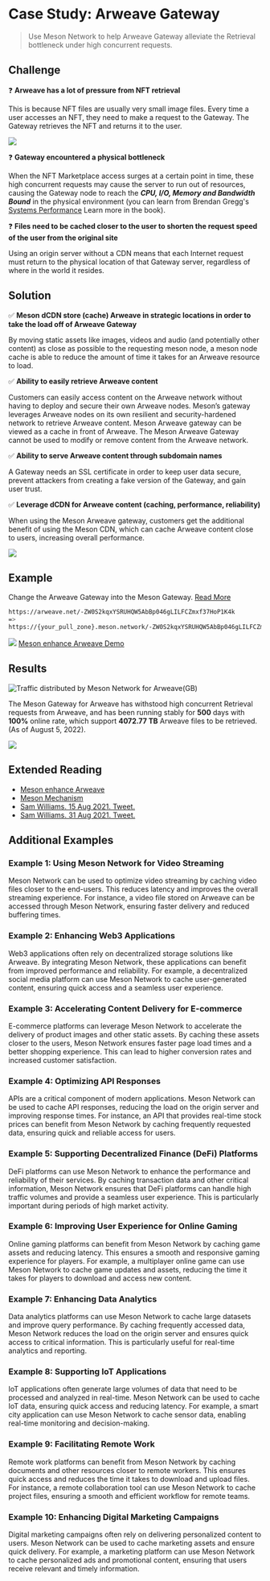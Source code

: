 # Case Study: Arweave Gateway

>Use Meson Network to help Arweave Gateway alleviate the Retrieval bottleneck under high concurrent requests.

## Challenge

❓ **Arweave has a lot of pressure from NFT retrieval**

This is because NFT files are usually very small image files. Every time a user accesses an NFT, they need to make a request to the Gateway. The Gateway retrieves the NFT and returns it to the user.

![](./images/../../images/case-studies/bank-run.png)

❓ **Gateway encountered a physical bottleneck**

When the NFT Marketplace access surges at a certain point in time, these high concurrent requests may cause the server to run out of resources, causing the Gateway node to reach the ***CPU, I/O, Memory and Bandwidth Bound*** in the physical environment (you can learn from Brendan Gregg's [Systems Performance](https://www.goodreads.com/en/book/show/18058001-systems-performance) Learn more in the book).

❓ **Files need to be cached closer to the user to shorten the request speed of the user from the original site**

Using an origin server without a CDN means that each Internet request must return to the physical location of that Gateway server, regardless of where in the world it resides.

## Solution

✅ **Meson dCDN store (cache) Arweave in strategic locations in order to take the load off of Arweave Gateway**

By moving static assets like images, videos and audio (and potentially other content) as close as possible to the requesting meson node, a meson node cache is able to reduce the amount of time it takes for an Arweave resource to load.

✅ **Ability to easily retrieve Arweave content**

Customers can easily access content on the Arweave network without having to deploy and secure their own Arweave nodes. Meson’s gateway leverages Arweave nodes on its own resilient and security-hardened network to retrieve Arweave content. Meson Arweave gateway can be viewed as a cache in front of Arweave. The Meson Arweave Gateway cannot be used to modify or remove content from the Arweave network.

✅ **Ability to serve Arweave content through subdomain names**

A Gateway needs an SSL certificate in order to keep user data secure, prevent attackers from creating a fake version of the Gateway, and gain user trust.

✅ **Leverage dCDN for Arweave content (caching, performance, reliability)**

When using the Meson Arweave gateway, customers get the additional benefit of using the Meson CDN, which can cache Arweave content close to users, increasing overall performance.

![](./images/../../images/case-studies/meson-mechanism-1.png)

## Example

Change the Arweave Gateway into the Meson Gateway. [Read More](https://docs.meson.network/using/meson-enhances-arweave.html)

```bash
https://arweave.net/-ZW0S2kqxYSRUHQW5AbBp046gLILFCZmxf37HoP1K4k
=>
https://{your_pull_zone}.meson.network/-ZW0S2kqxYSRUHQW5AbBp046gLILFCZmxf37HoP1K4k
```

![](https://cdn.jsdelivr.net/gh/daqnext/meson-docs/src/images/using/meson-enhance-arweave-04.png)
[Meson enhance Arweave Demo](https://mesondemo.github.io/meson-arweave.html)

## Results

![Traffic distributed by Meson Network for Arweave(GB)](./images/../../images/case-studies/traffic-distributed-by-meson-network-for-arweave-3.png)


The Meson Gateway for Arweave has withstood high concurrent Retrieval requests from Arweave, and has been running stably for **500** days with **100%** online rate, which support **4072.77 TB** Arweave files to be retrieved. (As of August 5, 2022).

[![](./images/../../images/case-studies/sam-tweet.png)](https://twitter.com/samecwilliams/status/1432452769785462797)

## Extended Reading

- [Meson enhance Arweave](https://docs.meson.network/using/meson-enhances-arweave.html)
- [Meson Mechanism](https://medium.com/meson-network/meson-enhance-arweave-86c8cabba8f2)
- [Sam Williams. 15 Aug 2021. Tweet.](https://twitter.com/samecwilliams/status/1426827828096610310)
- [Sam Williams. 31 Aug 2021. Tweet.](https://twitter.com/samecwilliams/status/1432452769785462797)

## Additional Examples

### Example 1: Using Meson Network for Video Streaming

Meson Network can be used to optimize video streaming by caching video files closer to the end-users. This reduces latency and improves the overall streaming experience. For instance, a video file stored on Arweave can be accessed through Meson Network, ensuring faster delivery and reduced buffering times.

### Example 2: Enhancing Web3 Applications

Web3 applications often rely on decentralized storage solutions like Arweave. By integrating Meson Network, these applications can benefit from improved performance and reliability. For example, a decentralized social media platform can use Meson Network to cache user-generated content, ensuring quick access and a seamless user experience.

### Example 3: Accelerating Content Delivery for E-commerce

E-commerce platforms can leverage Meson Network to accelerate the delivery of product images and other static assets. By caching these assets closer to the users, Meson Network ensures faster page load times and a better shopping experience. This can lead to higher conversion rates and increased customer satisfaction.

### Example 4: Optimizing API Responses

APIs are a critical component of modern applications. Meson Network can be used to cache API responses, reducing the load on the origin server and improving response times. For instance, an API that provides real-time stock prices can benefit from Meson Network by caching frequently requested data, ensuring quick and reliable access for users.

### Example 5: Supporting Decentralized Finance (DeFi) Platforms

DeFi platforms can use Meson Network to enhance the performance and reliability of their services. By caching transaction data and other critical information, Meson Network ensures that DeFi platforms can handle high traffic volumes and provide a seamless user experience. This is particularly important during periods of high market activity.

### Example 6: Improving User Experience for Online Gaming

Online gaming platforms can benefit from Meson Network by caching game assets and reducing latency. This ensures a smooth and responsive gaming experience for players. For example, a multiplayer online game can use Meson Network to cache game updates and assets, reducing the time it takes for players to download and access new content.

### Example 7: Enhancing Data Analytics

Data analytics platforms can use Meson Network to cache large datasets and improve query performance. By caching frequently accessed data, Meson Network reduces the load on the origin server and ensures quick access to critical information. This is particularly useful for real-time analytics and reporting.

### Example 8: Supporting IoT Applications

IoT applications often generate large volumes of data that need to be processed and analyzed in real-time. Meson Network can be used to cache IoT data, ensuring quick access and reducing latency. For example, a smart city application can use Meson Network to cache sensor data, enabling real-time monitoring and decision-making.

### Example 9: Facilitating Remote Work

Remote work platforms can benefit from Meson Network by caching documents and other resources closer to remote workers. This ensures quick access and reduces the time it takes to download and upload files. For instance, a remote collaboration tool can use Meson Network to cache project files, ensuring a smooth and efficient workflow for remote teams.

### Example 10: Enhancing Digital Marketing Campaigns

Digital marketing campaigns often rely on delivering personalized content to users. Meson Network can be used to cache marketing assets and ensure quick delivery. For example, a marketing platform can use Meson Network to cache personalized ads and promotional content, ensuring that users receive relevant and timely information.

